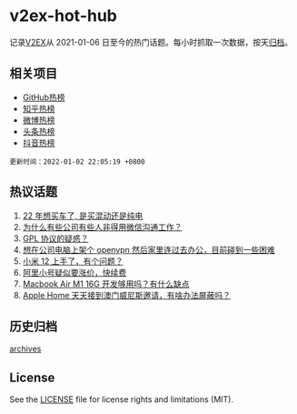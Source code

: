 # v2ex-hot-hub

 记录[V2EX](https://www.v2ex.com/)从 2021-01-06 日至今的热门话题。每小时抓取一次数据，按天[归档](archives)。
 
 ## 相关项目

- [GitHub热榜](https://github.com/lonnyzhang423/github-hot-hub)
- [知乎热榜](https://github.com/lonnyzhang423/zhihu-hot-hub)
- [微博热榜](https://github.com/lonnyzhang423/weibo-hot-hub)
- [头条热榜](https://github.com/lonnyzhang423/toutiao-hot-hub)
- [抖音热榜](https://github.com/lonnyzhang423/douyin-hot-hub)


 `更新时间：2022-01-02 22:05:19 +0800`

## 热议话题

1. [22 年想买车了, 是买混动还是纯电](https://www.v2ex.com/t/825745)
1. [为什么有些公司有些人非得用微信沟通工作？](https://www.v2ex.com/t/825734)
1. [GPL 协议的疑惑？](https://www.v2ex.com/t/825728)
1. [想在公司电脑上架个 openvpn 然后家里连过去办公，目前碰到一些困难](https://www.v2ex.com/t/825806)
1. [小米 12 上手了，有个问题？](https://www.v2ex.com/t/825795)
1. [阿里小号疑似要涨价，快续费](https://www.v2ex.com/t/825721)
1. [Macbook Air M1 16G 开发够用吗？有什么缺点](https://www.v2ex.com/t/825789)
1. [Apple Home 天天接到澳门威尼斯邀请，有啥办法屏蔽吗？](https://www.v2ex.com/t/825794)

## 历史归档

[archives](archives)

## License

See the [LICENSE](LICENSE) file for license rights and limitations (MIT).
